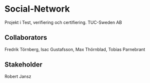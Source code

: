 # Social-Network
Projekt i Test, verifiering och certifiering. TUC-Sweden AB
## Collaborators
Fredrik Törnberg, Isac Gustafsson, Max Thörnblad, Tobias Parnebrant
## Stakeholder
Robert Jansz

